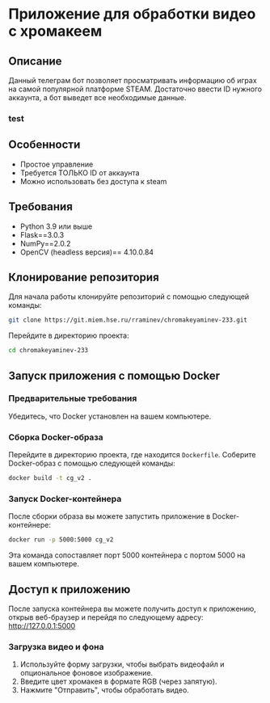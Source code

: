 # Приложение для обработки видео с хромакеем

## Описание
Данный телеграм бот позволяет просматривать информацию об играх на самой популярной платформе STEAM. Достаточно ввести ID нужного аккаунта, а бот выведет все необходимые данные.

### test

## Особенности
- Простое управление
- Требуется ТОЛЬКО ID от аккаунта
- Можно использовать без доступа к steam

## Требования
- Python 3.9 или выше
- Flask==3.0.3
- NumPy==2.0.2
- OpenCV (headless версия)== 4.10.0.84

## Клонирование репозитория
Для начала работы клонируйте репозиторий с помощью следующей команды: 
```bash
git clone https://git.miem.hse.ru/rraminev/chromakeyaminev-233.git
```
Перейдите в директорию проекта:
```bash
cd chromakeyaminev-233
```

## Запуск приложения с помощью Docker

### Предварительные требования
Убедитесь, что Docker установлен на вашем компьютере.

### Сборка Docker-образа
Перейдите в директорию проекта, где находится `Dockerfile`. Соберите Docker-образ с помощью следующей команды:

```bash
docker build -t cg_v2 .
```
### Запуск Docker-контейнера
После сборки образа вы можете запустить приложение в Docker-контейнере:
```bash
docker run -p 5000:5000 cg_v2    
```
Эта команда сопоставляет порт 5000 контейнера с портом 5000 на вашем компьютере.
## Доступ к приложению
После запуска контейнера вы можете получить доступ к приложению, открыв веб-браузер и перейдя по следующему адресу: http://127.0.0.1:5000

### Загрузка видео и фона
1. Используйте форму загрузки, чтобы выбрать видеофайл и опциональное фоновое изображение.
2. Введите цвет хромакея в формате RGB (через запятую).
3. Нажмите "Отправить", чтобы обработать видео.
